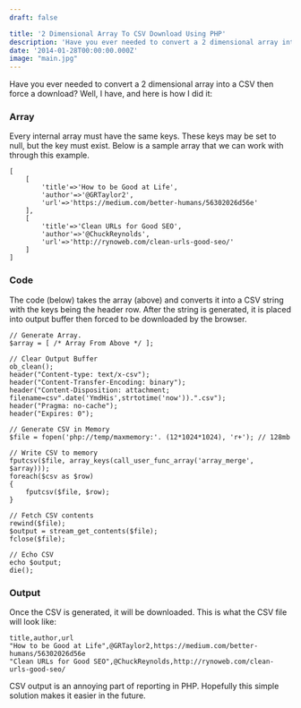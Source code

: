 ```yaml
---
draft: false

title: '2 Dimensional Array To CSV Download Using PHP'
description: 'Have you ever needed to convert a 2 dimensional array into a CSV then force a download?  Well, I have, and here is how I did it...'
date: '2014-01-28T00:00:00.000Z'
image: "main.jpg"
---
```


Have you ever needed to convert a 2 dimensional array into a CSV then force a download? Well, I have, and here is how I did it:

### Array

Every internal array must have the same keys. These keys may be set to null, but the key must exist. Below is a sample array that we can work with through this example.

``` php{numberLines: false}
[
    [
        'title'=>'How to be Good at Life',
        'author'=>'@GRTaylor2',
        'url'=>'https://medium.com/better-humans/56302026d56e'
    ],
    [
        'title'=>'Clean URLs for Good SEO',
        'author'=>'@ChuckReynolds',
        'url'=>'http://rynoweb.com/clean-urls-good-seo/'
    ]
]
```

### Code

The code (below) takes the array (above) and converts it into a CSV string with the keys being the header row. After the string is generated, it is placed into output buffer then forced to be downloaded by the browser.

``` php{numberLines: false}
// Generate Array.
$array = [ /* Array From Above */ ];

// Clear Output Buffer
ob_clean();
header("Content-type: text/x-csv");
header("Content-Transfer-Encoding: binary");
header("Content-Disposition: attachment; filename=csv".date('YmdHis',strtotime('now')).".csv");
header("Pragma: no-cache");
header("Expires: 0");

// Generate CSV in Memory
$file = fopen('php://temp/maxmemory:'. (12*1024*1024), 'r+'); // 128mb

// Write CSV to memory
fputcsv($file, array_keys(call_user_func_array('array_merge', $array)));
foreach($csv as $row)
{
    fputcsv($file, $row);
}

// Fetch CSV contents
rewind($file);
$output = stream_get_contents($file);
fclose($file);

// Echo CSV
echo $output;
die();
```

### Output

Once the CSV is generated, it will be downloaded. This is what the CSV file will look like:

``` text{numberLines: false}
title,author,url
"How to be Good at Life",@GRTaylor2,https://medium.com/better-humans/56302026d56e
"Clean URLs for Good SEO",@ChuckReynolds,http://rynoweb.com/clean-urls-good-seo/
```

CSV output is an annoying part of reporting in PHP. Hopefully this simple solution makes it easier in the future.